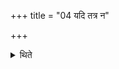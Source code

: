 +++
title = "04 यदि तत्र न"

+++

<details><summary>थिते</summary>

4. If they do not find any one there then the blame may be made from whithin the Sadas. 
</details>
